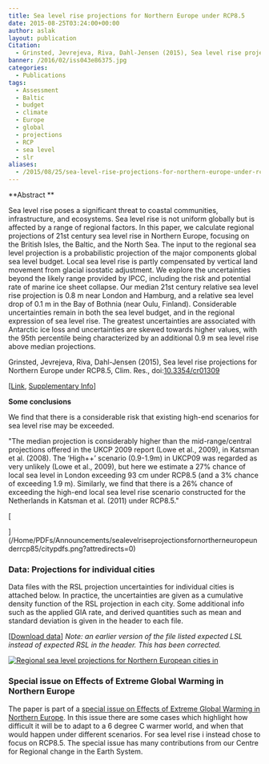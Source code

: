 ```yaml
---
title: Sea level rise projections for Northern Europe under RCP8.5
date: 2015-08-25T03:24:00+00:00
author: aslak
layout: publication
Citation:
  - Grinsted, Jevrejeva, Riva, Dahl-Jensen (2015), Sea level rise projections for Northern Europe under RCP8.5, Clim. Res., doi:10.3354/cr01309
banner: /2016/02/iss043e86375.jpg
categories:
  - Publications
tags:
  - Assessment
  - Baltic
  - budget
  - climate
  - Europe
  - global
  - projections
  - RCP
  - sea level
  - slr
aliases:
  - /2015/08/25/sea-level-rise-projections-for-northern-europe-under-rcp8-5/
---
```

**Abstract **
  
Sea level rise poses a significant threat to coastal communities, infrastructure, and ecosystems. Sea level rise is not uniform globally but is affected by a range of regional factors. In this paper, we calculate regional projections of 21st century sea level rise in Northern Europe, focusing on the British Isles, the Baltic, and the North Sea. The input to the regional sea level projection is a probabilistic projection of the major components global sea level budget. Local sea level rise is partly compensated by vertical land movement from glacial isostatic adjustment. We explore the uncertainties beyond the likely range provided by IPCC, including the risk and potential rate of marine ice sheet collapse. Our median 21st century relative sea level rise projection is 0.8 m near London and Hamburg, and a relative sea level drop of 0.1 m in the Bay of Bothnia (near Oulu, Finland). Considerable uncertainties remain in both the sea level budget, and in the regional expression of sea level rise. The greatest uncertainties are associated with Antarctic ice loss and uncertainties are skewed towards higher values, with the 95th percentile being characterized by an additional 0.9 m sea level rise above median projections.

Grinsted, Jevrejeva, Riva, Dahl-Jensen (2015), Sea level rise projections for Northern Europe under RCP8.5, Clim. Res., doi:[10.3354/cr01309](http://dx.doi.org/10.3354/cr01309)
  
[[Link](http://www.int-res.com/articles/cr_oa/c064p015.pdf), <a href="http://www.int-res.com/articles/suppl/c064p015_supp.pdf" rel="nofollow">Supplementary Info</a>]

**Some conclusions**
  
We find that there is a considerable risk that existing high-end scenarios for sea level rise may be exceeded.


  <p>
    "The median projection is considerably higher than the mid-range/central projections offered in the UKCP 2009 report (Lowe et al., 2009), in Katsman et al. (2008). The ‘High++’ scenario (0.9-1.9m) in UKCP09 was regarded as very unlikely (Lowe et al., 2009), but here we estimate a 27% chance of local sea level in London exceeding 93 cm under RCP8.5 (and a 3% chance of exceeding 1.9 m). Similarly, we find that there is a 26% chance of exceeding the high-end local sea level rise scenario constructed for the Netherlands in Katsman et al. (2011) under RCP8.5."
  </p>


[
  
](/Home/PDFs/Announcements/sealevelriseprojectionsfornortherneuropeunderrcp85/citypdfs.png?attredirects=0) 

### Data: Projections for individual cities

Data files with the RSL projection uncertainties for individual cities is attached below. In practice, the uncertainties are given as a cumulative density function of the RSL projection in each city. Some additional info such as the applied GIA rate, and derived quantities such as mean and standard deviation is given in the header to each file.

[[Download data](/2016/02/Uncertainties-in-projected-RSL-Grinsted2015-v2.zip)] _Note: an earlier version of the file listed expected LSL instead of expected RSL in the header. This has been corrected._



[![Regional sea level projections for Northern European cities in](/2016/02/citypdfs.png)](/2016/02/citypdfs-e1456333295622.png)

### Special issue on Effects of Extreme Global Warming in Northern Europe

The paper is part of a [special issue on Effects of Extreme Global Warming in Northern Europe](http://www.int-res.com/abstracts/cr/v64/n1/). In this issue there are some cases which highlight how difficult it will be to adapt to a 6 degree C warmer world, and when that would happen under different scenarios. For sea level rise i instead chose to focus on RCP8.5. The special issue has many contributions from our Centre for Regional change in the Earth System.

 
